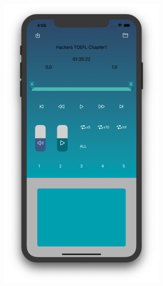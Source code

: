 

<img src="https://raw.githubusercontent.com/ysjhmtb/lang/master/img/iPhone 11 Pro Max example.png">